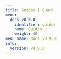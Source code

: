 ```yaml
---
title: Guides | Guard
menu:
  docs_v0.9.0:
    identifier: guides
    name: Guides
    weight: 40
menu_name: docs_v0.9.0
info:
  version: v0.9.0
---
```


